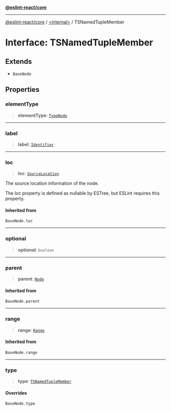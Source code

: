 [**@eslint-react/core**](../../README.md)

***

[@eslint-react/core](../../README.md) / [\<internal\>](../README.md) / TSNamedTupleMember

# Interface: TSNamedTupleMember

## Extends

- `BaseNode`

## Properties

### elementType

> **elementType**: [`TypeNode`](../type-aliases/TypeNode.md)

***

### label

> **label**: [`Identifier`](Identifier.md)

***

### loc

> **loc**: [`SourceLocation`](SourceLocation.md)

The source location information of the node.

The loc property is defined as nullable by ESTree, but ESLint requires this property.

#### Inherited from

`BaseNode.loc`

***

### optional

> **optional**: `boolean`

***

### parent

> **parent**: [`Node`](../type-aliases/Node.md)

#### Inherited from

`BaseNode.parent`

***

### range

> **range**: [`Range`](../type-aliases/Range.md)

#### Inherited from

`BaseNode.range`

***

### type

> **type**: [`TSNamedTupleMember`](../README.md#tsnamedtuplemember)

#### Overrides

`BaseNode.type`
